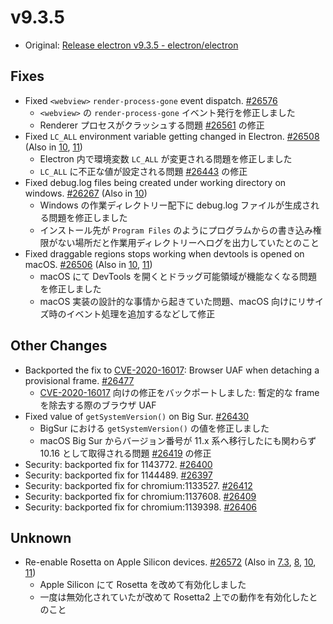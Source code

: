 # v9.3.5

- Original: [Release electron v9.3.5 - electron/electron](https://github.com/electron/electron/releases/tag/v9.3.5)

## Fixes

- Fixed `<webview>` `render-process-gone` event dispatch. [#26576](https://github.com/electron/electron/pull/26576)
  - `<webview>` の `render-process-gone` イベント発行を修正しました
  - Renderer プロセスがクラッシュする問題 [#26561](https://github.com/electron/electron/issues/26561) の修正
- Fixed `LC_ALL` environment variable getting changed in Electron. [#26508](https://github.com/electron/electron/pull/26508) (Also in [10](https://github.com/electron/electron/pull/26550), [11](https://github.com/electron/electron/pull/26551))
  - Electron 内で環境変数 `LC_ALL` が変更される問題を修正しました
  - `LC_ALL` に不正な値が設定される問題 [#26443](https://github.com/electron/electron/issues/26443) の修正
- Fixed debug.log files being created under working directory on windows. [#26267](https://github.com/electron/electron/pull/26267) (Also in [10](https://github.com/electron/electron/pull/26266))
  - Windows の作業ディレクトリー配下に debug.log ファイルが生成される問題を修正しました
  - インストール先が `Program Files` のようにプログラムからの書き込み権限がない場所だと作業用ディレクトリーへログを出力していたとのこと
- Fixed draggable regions stops working when devtools is opened on macOS. [#26506](https://github.com/electron/electron/pull/26506) (Also in [10](https://github.com/electron/electron/pull/26394), [11](https://github.com/electron/electron/pull/26395))
  - macOS にて DevTools を開くとドラッグ可能領域が機能なくなる問題を修正しました
  - macOS 実装の設計的な事情から起きていた問題、macOS 向けにリサイズ時のイベント処理を追加するなどして修正

## Other Changes

- Backported the fix to [CVE-2020-16017](https://github.com/advisories/GHSA-gvqv-779r-4jgp "CVE-2020-16017"): Browser UAF when detaching a provisional frame. [#26477](https://github.com/electron/electron/pull/26477)
  - [CVE-2020-16017](https://github.com/advisories/GHSA-gvqv-779r-4jgp) 向けの修正をバックポートしました: 暫定的な frame を除去する際のブラウザ UAF
- Fixed value of `getSystemVersion()` on Big Sur. [#26430](https://github.com/electron/electron/pull/26430)
  - BigSur における `getSystemVersion()` の値を修正しました
  - macOS Big Sur からバージョン番号が 11.x 系へ移行したにも関わらず 10.16 として取得される問題 [#26419](https://github.com/electron/electron/issues/26419) の修正
- Security: backported fix for 1143772. [#26400](https://github.com/electron/electron/pull/26400)
- Security: backported fix for 1144489. [#26397](https://github.com/electron/electron/pull/26397)
- Security: backported fix for chromium:1133527. [#26412](https://github.com/electron/electron/pull/26412)
- Security: backported fix for chromium:1137608. [#26409](https://github.com/electron/electron/pull/26409)
- Security: backported fix for chromium:1139398. [#26406](https://github.com/electron/electron/pull/26406)

## Unknown

- Re-enable Rosetta on Apple Silicon devices. [#26572](https://github.com/electron/electron/pull/26572) (Also in [7.3](https://github.com/electron/electron/pull/26571), [8](https://github.com/electron/electron/pull/26573), [10](https://github.com/electron/electron/pull/26569), [11](https://github.com/electron/electron/pull/26570))
  - Apple Silicon にて Rosetta を改めて有効化しました
  - 一度は無効化されていたが改めて Rosetta2 上での動作を有効化したとのこと
